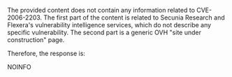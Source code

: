 The provided content does not contain any information related to CVE-2006-2203. The first part of the content is related to Secunia Research and Flexera's vulnerability intelligence services, which do not describe any specific vulnerability. The second part is a generic OVH "site under construction" page.

Therefore, the response is:

NOINFO
